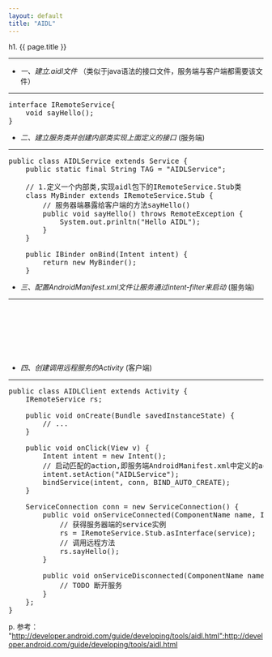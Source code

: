 ```yaml
---
layout: default
title: "AIDL"
---
```


h1. {{ page.title }}
<hr />

* *一、建立.aidl文件* （类似于java语法的接口文件，服务端与客户端都需要该文件）
<hr />

<pre class="brush: java">
interface IRemoteService{
    void sayHello();
}
</pre>

* *二、建立服务类并创建内部类实现上面定义的接口* (服务端)
<hr />

<pre class="brush: java">
public class AIDLService extends Service {
    public static final String TAG = "AIDLService";

    // 1.定义一个内部类,实现aidl包下的IRemoteService.Stub类
    class MyBinder extends IRemoteService.Stub {
        // 服务器端暴露给客户端的方法sayHello()
        public void sayHello() throws RemoteException {
            System.out.prinltn("Hello AIDL");
        }
    }
    
    public IBinder onBind(Intent intent) {
        return new MyBinder();
    }
</pre>

* *三、配置AndroidManifest.xml文件让服务通过intent-filter来启动* (服务端)
<hr />

<pre class="brush: xml">
<service android:name="com.linguofeng.service.AIDLService">
    <intent-filter>
        <!-- 通过action匹配找到这个AIDLService服务 -->
        <action android:name="AIDLService" />
    </intent-filter>
</service>
</pre>

* *四、创建调用远程服务的Activity* (客户端)
<hr />

<pre class="brush: java">
public class AIDLClient extends Activity {
    IRemoteService rs;
    
    public void onCreate(Bundle savedInstanceState) {
        // ...
    }
    
    public void onClick(View v) {
        Intent intent = new Intent();
        // 启动匹配的action,即服务端AndroidManifest.xml中定义的action名称
        intent.setAction("AIDLService");
        bindService(intent, conn, BIND_AUTO_CREATE);
    }
    
    ServiceConnection conn = new ServiceConnection() {
        public void onServiceConnected(ComponentName name, IBinder service) {
            // 获得服务器端的service实例
            rs = IRemoteService.Stub.asInterface(service);
            // 调用远程方法
            rs.sayHello();
        }

        public void onServiceDisconnected(ComponentName name) {
            // TODO 断开服务
        }
    };
}
</pre>

p. 参考： "http://developer.android.com/guide/developing/tools/aidl.html":http://developer.android.com/guide/developing/tools/aidl.html